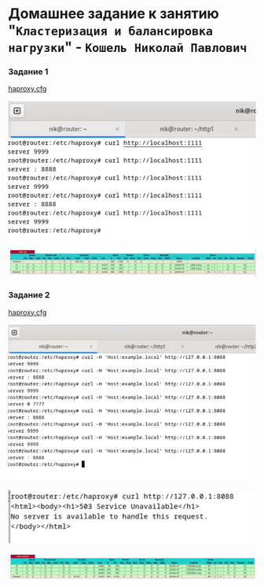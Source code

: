# Домашнее задание к занятию "`Кластеризация и балансировка нагрузки`" - `Кошель Николай Павлович`

### Задание 1
[haproxy.cfg](haproxy.cfg)  
<br/>
![curl](image.png)  
<br/>
![stat](image-1.png)
### Задание 2
[haproxy.cfg](haproxy.cfg)  
<br/>
![curl h](image-2.png)  
<br/>
![curl](image-3.png)  
<br/>
![stat](image-4.png)
